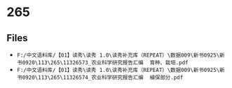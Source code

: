 # 265

## Files

- `F:/中文语料库/【01】读秀\读秀 1.0\读秀补充库（REPEAT）\数据009\新书0925\新书0920\113\265\11326573_农业科学研究报告汇编  育种、栽培.pdf`
- `F:/中文语料库/【01】读秀\读秀 1.0\读秀补充库（REPEAT）\数据009\新书0925\新书0920\113\265\11326574_农业科学研究报告汇编  植保部分.pdf`
